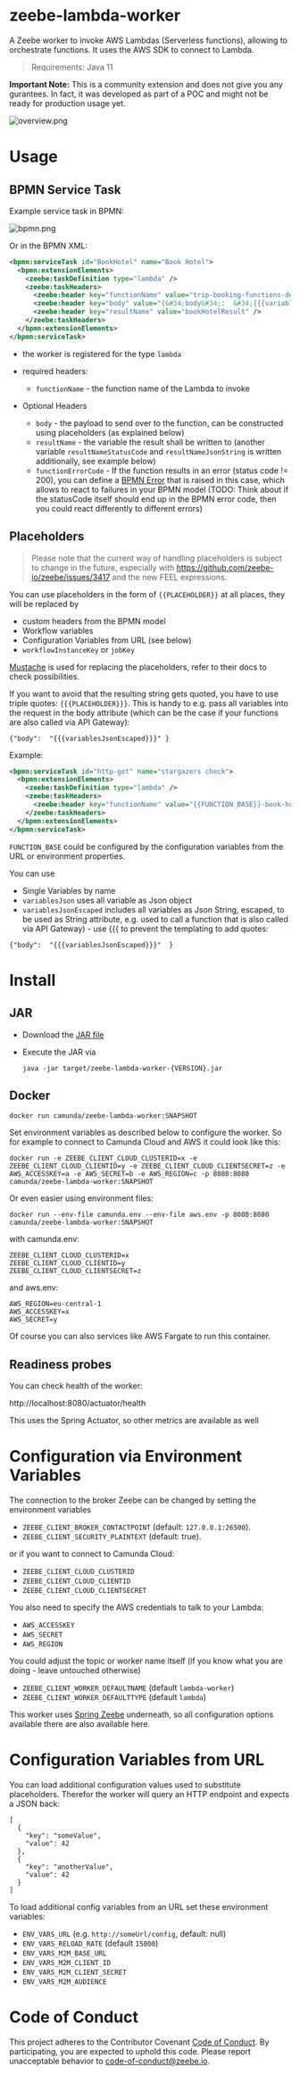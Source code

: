 # zeebe-lambda-worker

A Zeebe worker to invoke AWS Lambdas (Serverless functions), allowing to orchestrate functions. It uses the AWS SDK to connect to Lambda.

> Requirements: Java 11

**Important Note:** This is a community extension and does not give you any gurantees. In fact, it was developed as part of a POC and might not be ready for production usage yet.

![overview.png](overview.png)

# Usage

## BPMN Service Task

Example service task in BPMN:

![bpmn.png](bpmn.png)

Or in the BPMN XML:

```xml
<bpmn:serviceTask id="BookHotel" name="Book Hotel">
  <bpmn:extensionElements>
    <zeebe:taskDefinition type="lambda" />
    <zeebe:taskHeaders>
      <zeebe:header key="functionName" value="trip-booking-functions-dev-book-hotel" />
      <zeebe:header key="body" value="{&#34;body&#34;:  &#34;{{{variablesJsonEscaped}}}&#34;  }" />
      <zeebe:header key="resultName" value="bookHotelResult" />
    </zeebe:taskHeaders>
  </bpmn:extensionElements>
</bpmn:serviceTask>

```

* the worker is registered for the type `lambda`
* required headers:
  * `functionName` - the function name of the Lambda to invoke

* Optional Headers
  * `body` - the payload to send over to the function, can be constructed using placeholders (as explained below)
  * `resultName` - the variable the result shall be written to (another variable `resultNameStatusCode` and `resultNameJsonString` is written additionally, see example below)
  * `functionErrorCode` - If the function results in an error (status code != 200), you can define a [BPMN Error]() that is raised in this case, which allows to react to failures in your BPMN model (TODO: Think about if the statusCode itself should end up in the BPMN error code, then you could react differently to different errors)

## Placeholders

> Please note that the current way of handling placeholders is subject to change in the future, especially with https://github.com/zeebe-io/zeebe/issues/3417 and the new FEEL expressions.

You can use placeholders in the form of `{{PLACEHOLDER}}` at all places, they will be replaced by 

* custom headers from the BPMN model
* Workflow variables
* Configuration Variables from URL (see below)
* `workflowInstanceKey` or `jobKey`

[Mustache](https://github.com/spullara/mustache.java) is used for replacing the placeholders, refer to their docs to check possibilities.

If you want to avoid that the resulting string gets quoted, you have to use triple quotes: `{{{PLACEHOLDER}}}`. This is handy to e.g. pass all variables into the request in the body attribute (which can be the case if your functions are also called via API Gateway):

```
{"body":  "{{{variablesJsonEscaped}}}" }
```

Example:

```xml
<bpmn:serviceTask id="http-get" name="stargazers check">
  <bpmn:extensionElements>
    <zeebe:taskDefinition type="lambda" />
    <zeebe:taskHeaders>
      <zeebe:header key="functionName" value="{{FUNCTION_BASE}}-book-hotel" />     
    </zeebe:taskHeaders>
  </bpmn:extensionElements>
</bpmn:serviceTask>
```

`FUNCTION_BASE` could be configured by the configuration variables from the URL or environment properties.

You can use

* Single Variables by name
* `variablesJson` uses all variable as Json object
* `variablesJsonEscaped` includes all variables as Json String, escaped, to be used as String attribute, e.g. used to call a function that is also called via API Gateway) - use {{{ to prevent the templating to add quotes:

```
{"body":  "{{{variablesJsonEscaped}}}"  }
```




# Install

## JAR 

* Download the [JAR file](https://github.com/zeebe-io/zeebe-http-worker/releases) 
* Execute the JAR via

    `java -jar target/zeebe-lambda-worker-{VERSION}.jar`

## Docker

    docker run camunda/zeebe-lambda-worker:SNAPSHOT

Set environment variables as described below to configure the worker. So for example to connect to Camunda Cloud and AWS it could look like this:

```
docker run -e ZEEBE_CLIENT_CLOUD_CLUSTERID=x -e ZEEBE_CLIENT_CLOUD_CLIENTID=y -e ZEEBE_CLIENT_CLOUD_CLIENTSECRET=z -e AWS_ACCESSKEY=a -e AWS_SECRET=b -e AWS_REGION=c -p 8080:8080 camunda/zeebe-lambda-worker:SNAPSHOT
```

Or even easier using environment files:


```
docker run --env-file camunda.env --env-file aws.env -p 8080:8080 camunda/zeebe-lambda-worker:SNAPSHOT
```
with camunda.env:
```
ZEEBE_CLIENT_CLOUD_CLUSTERID=x
ZEEBE_CLIENT_CLOUD_CLIENTID=y
ZEEBE_CLIENT_CLOUD_CLIENTSECRET=z
```
and aws.env:
```
AWS_REGION=eu-central-1
AWS_ACCESSKEY=x
AWS_SECRET=y
```

Of course you can also services like AWS Fargate to run this container.

## Readiness probes

You can check health of the worker:

  http://localhost:8080/actuator/health

This uses the Spring Actuator, so other metrics are available as well

# Configuration via Environment Variables

The connection to the broker Zeebe can be changed by setting the environment variables 


* `ZEEBE_CLIENT_BROKER_CONTACTPOINT` (default: `127.0.0.1:26500`).
* `ZEEBE_CLIENT_SECURITY_PLAINTEXT` (default: true).

or if you want to connect to Camunda Cloud: 

* `ZEEBE_CLIENT_CLOUD_CLUSTERID`
* `ZEEBE_CLIENT_CLOUD_CLIENTID`
* `ZEEBE_CLIENT_CLOUD_CLIENTSECRET`

You also need to specify the AWS credentials to talk to your Lambda:

* `AWS_ACCESSKEY`
* `AWS_SECRET`
* `AWS_REGION`

You could adjust the topic or worker name itself (if you know what you are doing - leave untouched otherwise)

* `ZEEBE_CLIENT_WORKER_DEFAULTNAME` (default `lambda-worker`)
* `ZEEBE_CLIENT_WORKER_DEFAULTTYPE` (default `lambda`)


This worker uses [Spring Zeebe]( https://github.com/zeebe-io/spring-zeebe/) underneath, so all configuration options available there are also available here.

# Configuration Variables from URL

You can load additional configuration values used to substitute placeholders. Therefor the worker will query an HTTP endpoint and expects a JSON back:

```
[
  {
    "key": "someValue",
    "value": 42
  },
  {
    "key": "anotherValue",
    "value": 42
  }
]
```

To load additional config variables from an URL set these environment variables:

* `ENV_VARS_URL` (e.g. `http://someUrl/config`, default: null)
* `ENV_VARS_RELOAD_RATE` (default `15000`)
* `ENV_VARS_M2M_BASE_URL`
* `ENV_VARS_M2M_CLIENT_ID`
* `ENV_VARS_M2M_CLIENT_SECRET`
* `ENV_VARS_M2M_AUDIENCE`


# Code of Conduct

This project adheres to the Contributor Covenant [Code of
Conduct](/CODE_OF_CONDUCT.md). By participating, you are expected to uphold
this code. Please report unacceptable behavior to code-of-conduct@zeebe.io.
